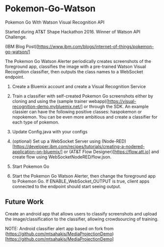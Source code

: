 # Pokemon-Go-Watson
Pokemon Go With Watson Visual Recognition API

Started during AT&T Shape Hackathon 2016. Winner of Watson API Challenge.

(IBM Blog Post)[https://www.ibm.com/blogs/internet-of-things/pokemon-go-watson/]

The Pokemon Go Watson Alerter periodically creates screenshots of the foreground app, classifies the image with a pre-trained Watson Visual Recognition classifier, then outputs the class names to a WebSocket endpoint.

1. Create a Bluemix account and create a Visual Recognition Service

2. Train a classifier with self-created Pokemon Go screenshots either by cloning and using the (sample trainer webapp)[https://visual-recognition-demo.mybluemix.net/] or through the SDK. An example classier can have the following positive classes: haspokemon or nopokemon. You can be even more ambitious and create a classifier for each type of pokemon.

3. Update Config.java with your configs

4. (optional) Set up a WebSocket Server using (Node-RED)[https://developer.ibm.com/recipes/tutorials/creating-a-nodered-application-on-bluemix/] or (AT&T Flow Designer)[https://flow.att.io] and create flow using WebSocketNodeRED/flow.json.

5. Start Pokemon Go

6. Start the Pokemon Go Watson Alerter, then change the foreground app to Pokemon Go. If  ENABLE_WebSocket_OUTPUT is true, client apps connected to the endpoint should start seeing output.

## Future Work
Create an android app that allows users to classify screenshots and upload the image/classification to the classifier, allowing crowdsourcing of training.

NOTE: Android classifier alert app based on fork from (https://github.com/mtsahakis/MediaProjectionDemo)[https://github.com/mtsahakis/MediaProjectionDemo]
